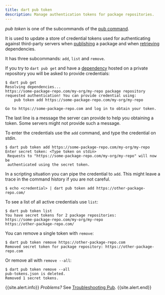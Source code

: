 ```yaml
---
title: dart pub token
description: Manage authentication tokens for package repositories.
---
```


_pub_ _token_ is one of the subcommands of the [pub command](/tools/pub/cmd).

It is used to update a store of credential tokens used for authenticating
against third-party servers when [publishing](pub-lish) a package and when
[retrieving](pub-get) dependencies.

It has three subcommands: `add`, `list` and `remove`.

If you try to `dart pub get` and have a [dependency](/tools/pub/dependencies) hosted
on a private repository you will be asked to provide credentials:
```terminal
$ dart pub get
Resolving dependencies... 
https://some-package-repo.com/my-org/my-repo package repository requested authentication! You can provide credential using:
    pub token add https://some-package-repo.com/my-org/my-repo

Go to https://some-package-repo.com and log in to obtain your token. 
```

The last line is a message the server can provide to help you obtaining a token.
Some servers might not provide such a message.

To enter the credentials use the `add` command, and type the credential on
stdin.

```terminal
$ dart pub token add https://some-package-repo.com/my-org/my-repo
Enter secret token: <Type token on stdin>
 Requests to "https://some-package-repo.com/my-org/my-repo" will now be 
 authenticated using the secret token.
```

In a scripting situation you can pipe the credential to `add`. This might leave
a trace in the command history if you are not careful.

```terminal
$ echo <credential> | dart pub token add https://other-package-repo.com/
```

To see a list of all active credentials use `list`:

```terminal
$ dart pub token list
You have secret tokens for 2 package repositories:
https://some-package-repo.com/my-org/my-repo
https://other-package-repo.com/
```

You can remove a single token with `remove`:

```terminal
$ dart pub token remove https://other-package-repo.com
Removed secret token for package repository: https://other-package-repo.com
```

Or remove all with `remove --all`:

```terminal
$ dart pub token remove --all
pub-tokens.json is deleted.
Removed 1 secret tokens.
```

{{site.alert.info}}
  *Problems?*
  See [Troubleshooting Pub](/tools/pub/troubleshoot).
{{site.alert.end}}
